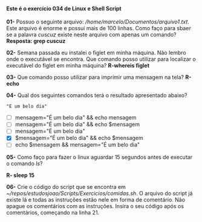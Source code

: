 #### Este é o exercício 034 de Linux e Shell Script

**01-** Possuo o seguinte arquivo: */home/marcelo/Documentos/arquivo1.txt*. Este arquivo é enorme e possui mais de 100 linhas. Como faço para sbaer se a palavra *cuscuz* existe neste arquivo com apenas um comando?
**Resposta: grep cuscuz**

**02-** Semana passada eu instalei o figlet em minha máquina. Não lembro onde o executável se encontra. Que comando posso utilizar para localizar o executável do figlet em minha máquina?
**R-whereis figlet**

**03-** Que comando posso utilizar para imprimir uma mensagem na tela?
**R-echo**

**04-** Qual dos seguintes comandos terá o resultado apresentado abaixo?

```
"É um belo dia"
```

- [ ] mensagem="É um belo dia" && echo mensagem
- [ ] mensagem="É um belo dia" && echo $mensagem
- [ ] mensagem="É um belo dia"
- [X] $mensagem="É um belo dia" && echo $mensagem
- [ ] echo $mensagem && mensagem="É um belo dia"

**05-** Como faço para fazer o linux aguardar 15 segundos antes de executar o comando *ls*?

**R- sleep 15**

**06-** Crie o código do script que se encontra em *~/repos/estudosjoao/Scripts/Exercicios/comidas.sh*. O arquivo do script já existe lá e todas as instruções estão nele em forma de comentário.
Não apague os comentários com as instruções. Insira o seu código após os comentários, começando na linha 21.